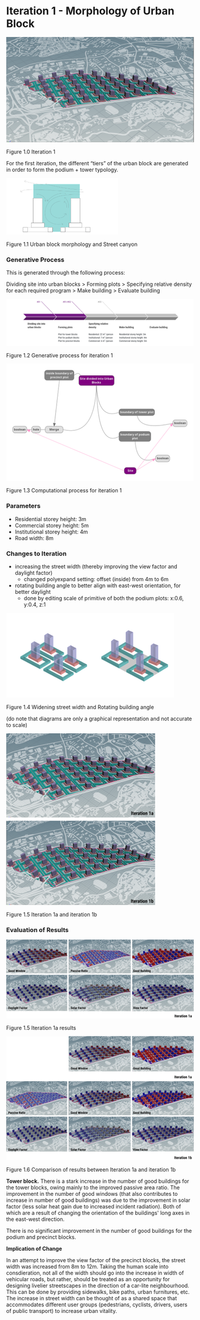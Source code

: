 # Iteration 1 - Morphology of Urban Block

![Iteration 1](imgs/h11site2.PNG)

Figure 1.0 Iteration 1

For the first iteration, the different “tiers” of the urban block are generated in order to form the podium + tower typology.

<img src="imgs/01streetcanyon.jpg" width = "300"> 

Figure 1.1 Urban block morphology and Street canyon

### Generative Process

This is generated through the following process:

Dividing site into urban blocks > Forming plots > Specifying relative density for each required program > Make building > Evaluate building

![Generative process](imgs/01generativeprocess.PNG)

Figure 1.2 Generative process for iteration 1

![Computational process](imgs/01computationallogic1.png)

Figure 1.3 Computational process for iteration 1

### Parameters

* Residential storey height: 3m
* Commercial storey height: 5m
* Institutional storey height: 4m
* Road width: 8m

### Changes to Iteration 

* increasing the street width (thereby improving the view factor and daylight factor)
     * changed polyexpand setting: offset (inside) from 4m to 6m
* rotating building angle to better align with east-west orientation, for better daylight
     * done by editing scale of primitive of both the podium plots: x:0.6, y:0.4, z:1
     
<img src="imgs/01stwidthanglerotate.jpg" width = "450"> 

Figure 1.4 Widening street width and Rotating building angle

(do note that diagrams are only a graphical representation and not accurate to scale)

<img src="imgs/hit11.png" width = "400"> 

Figure 1.5 Iteration 1a and iteration 1b

### Evaluation of Results

![Comparison between Iteration 1a and iteration 1b](imgs/hi11.png)

Figure 1.5 Iteration 1a results

![Comparison of results between Iteration 1a and iteration 1b](imgs/hc11.png)

Figure 1.6 Comparison of results between Iteration 1a and iteration 1b

__Tower block.__ There is a stark increase in the number of good buildings for the tower blocks, owing mainly to the improved passive area ratio. The improvement in the number of good windows (that also contributes to increase in number of good buildings) was due to the improvement in solar factor (less solar heat gain due to increased incident radiation). Both of which are a result of changing the orientation of the buildings' long axes in the east-west direction. 

There is no significant improvement in the number of good buildings for the podium and precinct blocks.

__Implication of Change__

In an attempt to improve the view factor of the precinct blocks, the street width was increased from 8m to 12m. Taking the human scale into consdieration, not all of the width should go into the increase in width of vehicular roads, but rather, should be treated as an opportunity for designing livelier streetscapes in the direction of a car-lite neighbourhood. This can be done by providing sidewalks, bike paths, urban furnitures, etc. The increase in street width can be thought of as a shared space that accommodates different user groups (pedestrians, cyclists, drivers, users of public transport) to increase urban vitality.

